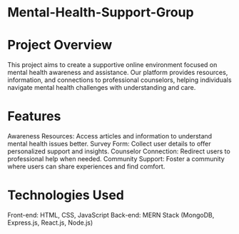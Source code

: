 # Mental-Health-Support-Group


# Project Overview
This project aims to create a supportive online environment focused on mental health awareness and assistance. Our platform provides resources, information, and connections to professional counselors, helping individuals navigate mental health challenges with understanding and care.

# Features
Awareness Resources: Access articles and information to understand mental health issues better.
Survey Form: Collect user details to offer personalized support and insights.
Counselor Connection: Redirect users to professional help when needed.
Community Support: Foster a community where users can share experiences and find comfort.

# Technologies Used
Front-end: HTML, CSS, JavaScript
Back-end: MERN Stack (MongoDB, Express.js, React.js, Node.js)
